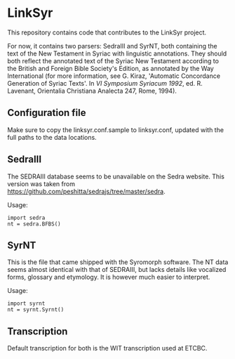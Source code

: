 # LinkSyr
This repository contains code that contributes to the LinkSyr project.

For now, it contains two parsers: SedraIII and SyrNT, both containing the text of the New Testament in Syriac with linguistic annotations. They should both reflect the annotated text of the Syriac New Testament according to the British and Foreign Bible Society's Edition, as annotated by the Way International (for more information, see G. Kiraz, 'Automatic Concordance Generation of Syriac Texts'. In *VI Symposium Syriacum 1992*, ed. R. Lavenant, Orientalia Christiana Analecta 247, Rome, 1994).

## Configuration file

Make sure to copy the linksyr.conf.sample to linksyr.conf, updated with the full paths to the data locations.

## SedraIII
The SEDRAIII database seems to be unavailable on the Sedra website. This version was taken from https://github.com/peshitta/sedrajs/tree/master/sedra.

Usage:
```
import sedra
nt = sedra.BFBS()
```

## SyrNT
This is the file that came shipped with the Syromorph software. The NT data seems almost identical with that of SEDRAIII, but lacks details like vocalized forms, glossary and etymology. It is however much easier to interpret.

Usage:
```
import syrnt
nt = syrnt.Syrnt()
```

## Transcription
Default transcription for both is the WIT transcription used at ETCBC.
